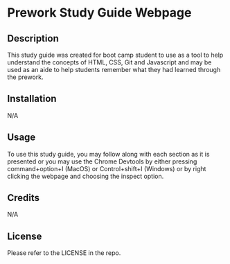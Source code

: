 # Prework Study Guide Webpage
## Description

This study guide was created for boot camp student to use as a tool to help understand the concepts of HTML, CSS, Git and Javascript and may be used as an aide to help students remember what they had learned through the prework.

## Installation

N/A

## Usage

To use this study guide, you may follow along with each section as it is presented or you may use the Chrome Devtools by either pressing command+option+I (MacOS) or Control+shift+I (Windows) or by right clicking the webpage and choosing the inspect option.


## Credits

N/A

## License

Please refer to the LICENSE in the repo.
